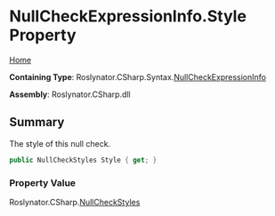 # NullCheckExpressionInfo\.Style Property

[Home](../../../../../README.md)

**Containing Type**: Roslynator\.CSharp\.Syntax\.[NullCheckExpressionInfo](../README.md)

**Assembly**: Roslynator\.CSharp\.dll

## Summary

The style of this null check\.

```csharp
public NullCheckStyles Style { get; }
```

### Property Value

Roslynator\.CSharp\.[NullCheckStyles](../../../NullCheckStyles/README.md)

